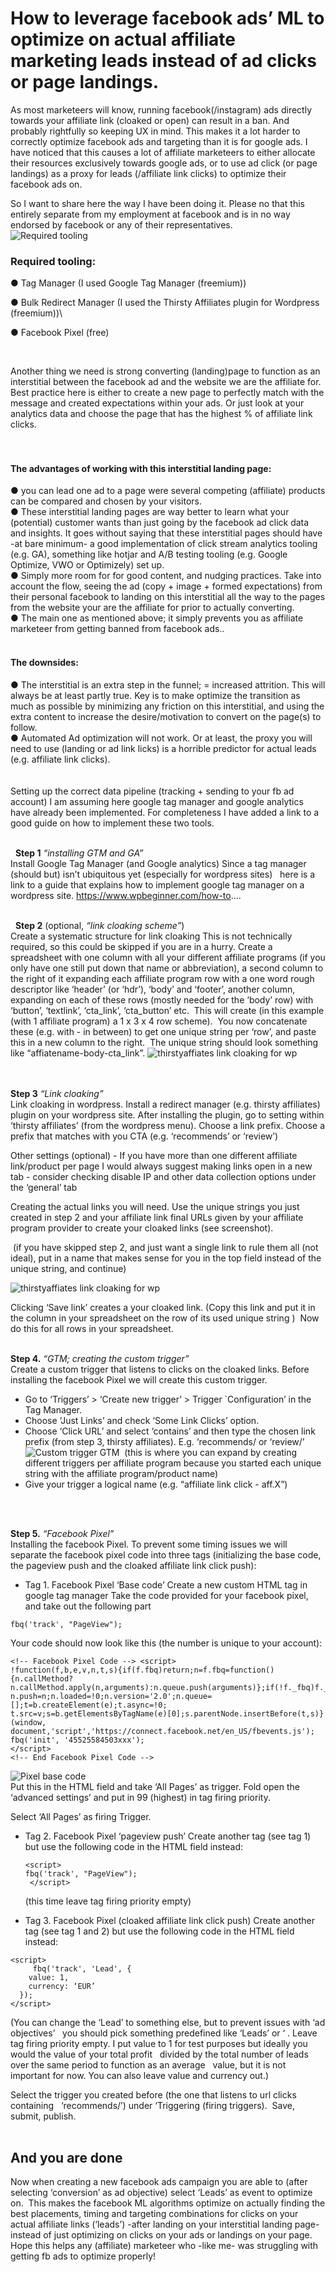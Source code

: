 # How to leverage facebook ads’ ML to optimize on actual affiliate marketing leads instead of ad clicks or page landings. #

As most marketeers will know, running facebook(/instagram) ads directly towards your affiliate link (cloaked or open) can result in a ban. And probably rightfully so keeping UX in mind. This makes it a lot harder to correctly optimize facebook ads and targeting than it is for google ads. I have noticed that this causes a lot of affiliate marketeers to either allocate their resources exclusively towards google ads, or to use ad click (or page landings) as a proxy for leads (/affiliate link clicks) to optimize their facebook ads on.

So I want to share here the way I have been doing it. Please no that this entirely separate from my employment at facebook and is in no way endorsed by facebook or any of their representatives.
<br />
![Required tooling](IMG/image3.png) 
<br />

### Required tooling: ###
 
●	Tag Manager (I used Google Tag Manager (freemium))

●	Bulk Redirect Manager (I used the Thirsty Affiliates plugin for Wordpress (freemium))\

●	Facebook Pixel (free)

<br />

Another thing we need is strong converting (landing)page to function as an interstitial between the facebook ad and the website we are the affiliate for.
Best practice here is either to create a new page to perfectly match with the message and created expectations within your ads. Or just look at your analytics data and choose the page that has the highest % of affiliate link clicks.
<br />
<br />
<br />
#### The advantages of working with this interstitial landing page: ####

●	you can lead one ad to a page were several competing (affiliate) products can be compared and chosen by your visitors.  
●	These interstitial landing pages are way better to learn what your (potential) customer wants than just going by the facebook ad click data and insights. It goes without saying that these interstitial pages should have -at bare minimum- a good implementation of click stream analytics tooling (e.g. GA), something like hotjar and A/B testing tooling (e.g. Google Optimize, VWO or Optimizely) set up.  
●	Simply more room for for good content, and nudging practices. Take into account the flow, seeing the ad (copy + image + formed expectations) from their personal facebook to landing on this interstitial all the way to the pages from the website your are the affiliate for prior to actually converting.  
●	The main one as mentioned above; it simply prevents you as affiliate marketeer from getting banned from facebook ads..  
<br />


#### The downsides: ####
●	The interstitial is an extra step in the funnel; = increased attrition. This will always be at least partly true. Key is to make optimize the transition as much as possible by minimizing any friction on this interstitial, and using the extra content to increase the desire/motivation to convert on the page(s) to follow.  
●	Automated Ad optimization will not work. Or at least, the proxy you will need to use (landing or ad link licks) is a horrible predictor for actual leads (e.g. affiliate link clicks).  
<br />
<br />
Setting up the correct data pipeline (tracking + sending to your fb ad account) I am assuming here google tag manager and google analytics have already been implemented. For completeness I have added a link to a good guide on how to implement these two tools. 
<br />
<br />

 	**Step 1**  *“installing GTM and GA”*<br /> 
  Install Google Tag Manager (and Google analytics)	Since a tag manager (should but) isn’t ubiquitous yet (especially for wordpress sites)  	here is a link to a guide that explains how to implement google tag manager on a  	wordpress site. https://www.wpbeginner.com/how-to....
<br />
<br />


 
**Step 2** (optional, *“link cloaking scheme”*)<br /> 
Create a systematic structure for link cloaking
This is not technically required, so this could be skipped if you are in a hurry. Create a spreadsheet with one column with all your different affiliate programs (if you only have one still put down that name or abbreviation), a second column to the right of it expanding each affiliate program row with a one word rough descriptor like ‘header’ (or ‘hdr’), ‘body’ and ‘footer’, another column, expanding on each of these rows (mostly needed for the ‘body’ row) with ‘button’, ‘textlink’, ‘cta_link’, ‘cta_button’ etc.  This will create (in this example (with 1 affiliate program) a 1 x 3 x 4 row scheme).   You now concatenate these (e.g. with - in between) to get one unique string per ‘row’, and paste this in a new column to the right.   The unique string should look something like “affiatename-body-cta_link”.
![thirstyaffiates link cloaking for wp](IMG/image1.png)  
<br />
<br />


**Step 3** *“Link cloaking”*<br />
Link cloaking in wordpress. Install a redirect manager (e.g. thirsty affiliates) plugin on your wordpress site. 
After installing the plugin, go to setting within ‘thirsty affiliates’ (from the wordpress menu). Choose a link prefix. Choose a prefix that matches with you CTA (e.g. ‘recommends’ or ‘review’)

Other settings (optional) - If you have more than one different affiliate link/product per page I would always suggest making links open in a new tab - consider checking disable IP and other data collection options under the ‘general’ tab

Creating the actual links you will need.
Use the unique strings you just created in step 2 and your affiliate link final URLs given by your affiliate program provider to create your cloaked links (see screenshot).

 (if you have skipped step 2, and just want a single link to rule them all (not ideal), put in a name that makes sense for you in the top field instead of the unique string, and continue)  
 
 ![thirstyaffiates link cloaking for wp](IMG/image7.png) 

Clicking ‘Save link’ creates a your cloaked link. (Copy this link and put it in the column in your spreadsheet on the row of its used unique string )  Now do this for all rows in your spreadsheet.
<br />
<br />


**Step 4.**  *“GTM; creating the custom trigger”* <br /> 
Create a custom trigger that listens to clicks on the cloaked links.
Before installing the facebook Pixel we will create this custom trigger.
-	Go to ‘Triggers’ > ‘Create new trigger’ > Trigger `Configuration’  in the Tag Manager.
-	Choose ‘Just Links’  and check ‘Some Link Clicks’ option.
-	Choose ‘Click URL’ and select ‘contains’ and then type the chosen link prefix (from step 3, thirsty affiliates). E.g. ‘recommends/ or ‘review/’   
![Custom trigger GTM](IMG/image2.png) 
 (this is where you can expand by creating different triggers per affiliate program because you started each unique string with the affiliate program/product name)
-	Give your trigger a logical name (e.g. “affiliate link click - aff.X”) 
<br />
<br />


**Step 5.**  *“Facebook Pixel”*<br />
Installing the facebook Pixel. To prevent some timing issues we will separate the facebook pixel code into three tags (initializing the base code, the pageview push and the cloaked affiliate link click push):

-	Tag 1. Facebook Pixel ‘Base code’
Create a new custom HTML tag in google tag manager
Take the code provided for your facebook pixel, and take out the following part  
```
fbq('track', "PageView");  
```
Your code should now look like this (the number is unique to your account):  
```
<!-- Facebook Pixel Code --> <script>
!function(f,b,e,v,n,t,s){if(f.fbq)return;n=f.fbq=function(){n.callMethod?
n.callMethod.apply(n,arguments):n.queue.push(arguments)};if(!f._fbq)f._fbq=n;
n.push=n;n.loaded=!0;n.version='2.0';n.queue=[];t=b.createElement(e);t.async=!0;
t.src=v;s=b.getElementsByTagName(e)[0];s.parentNode.insertBefore(t,s)}(window,
document,'script','https://connect.facebook.net/en_US/fbevents.js');
fbq('init', '45525584503xxx');
</script>  
<!-- End Facebook Pixel Code -->  
```
![Pixel base code](IMG/image4.png)   
Put this in the HTML field and take ‘All Pages’ as trigger.
Fold open the ‘advanced settings’ and put in 99 (highest) in tag firing priority.



Select ‘All Pages’ as firing Trigger.

-	Tag 2. Facebook Pixel ‘pageview push’
	Create another tag (see tag 1) but use the following code in the HTML field instead:  
	```
	<script>
  	fbq('track', "PageView");
 	 </script>  
	 ```
	(this time leave tag firing priority empty) 

-	Tag 3. Facebook Pixel (cloaked affiliate link click push) Create another tag (see tag 1 and 2) but use the following code in the HTML field instead:  
```
<script>
 	 fbq('track', 'Lead', {
    value: 1,
    currency: ‘EUR’
  });
</script>  
```


(You can change the ‘Lead’ to something else, but to prevent issues with ‘ad objectives’  	you should pick something predefined like ‘Leads’ or ‘ . Leave tag firing priority empty.
I put value to 1 for test purposes but ideally you would the value of your total profit  	divided by the total number of leads over the same period to function as an average  	value, but it is not important for now. You can also leave value and currency out.)

Select the trigger you created before (the one that listens to url clicks containing  	‘recommends/’) under ‘Triggering (firing triggers). 
Save, submit, publish. 
<br />
<br />

## And you are done ##

Now when creating a new facebook ads campaign you are able to (after selecting ‘conversion’ as ad objective) select ‘Leads’ as event to optimize on.  This makes the facebook ML algorithms optimize on actually finding the best placements, timing and targeting combinations for clicks on your actual affiliate links (‘leads’) -after landing on your interstitial landing page-  instead of just optimizing on clicks on your ads or landings on your page.  Hope this helps any (affiliate) marketeer who -like me- was struggling with getting fb ads to optimize properly!

